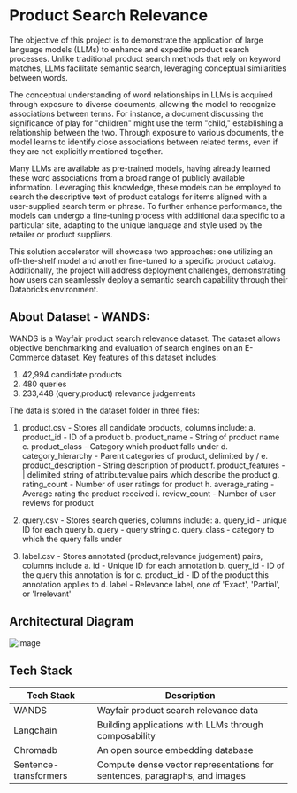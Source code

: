 # Product Search Relevance

The objective of this project is to demonstrate the application of large language models (LLMs) to enhance and expedite product search processes. Unlike traditional product search methods that rely on keyword matches, LLMs facilitate semantic search, leveraging conceptual similarities between words.

The conceptual understanding of word relationships in LLMs is acquired through exposure to diverse documents, allowing the model to recognize associations between terms. For instance, a document discussing the significance of play for "children" might use the term "child," establishing a relationship between the two. Through exposure to various documents, the model learns to identify close associations between related terms, even if they are not explicitly mentioned together.

Many LLMs are available as pre-trained models, having already learned these word associations from a broad range of publicly available information. Leveraging this knowledge, these models can be employed to search the descriptive text of product catalogs for items aligned with a user-supplied search term or phrase. To further enhance performance, the models can undergo a fine-tuning process with additional data specific to a particular site, adapting to the unique language and style used by the retailer or product suppliers.

This solution accelerator will showcase two approaches: one utilizing an off-the-shelf model and another fine-tuned to a specific product catalog. Additionally, the project will address deployment challenges, demonstrating how users can seamlessly deploy a semantic search capability through their Databricks environment.

## About Dataset - WANDS: 
WANDS is a Wayfair product search relevance dataset.
The dataset allows objective benchmarking and evaluation of search engines on an E-Commerce dataset. Key features of this dataset includes:

1. 42,994 candidate products
2. 480 queries
3. 233,448 (query,product) relevance judgements

The data is stored in the dataset folder in three files:

1. product.csv - Stores all candidate products, columns include:
a. product_id - ID of a product
b. product_name - String of product name
c. product_class - Category which product falls under
d. category_hierarchy - Parent categories of product, delimited by /
e. product_description - String description of product
f. product_features - | delimited string of attribute:value pairs which describe the product
g. rating_count - Number of user ratings for product
h. average_rating - Average rating the product received
i. review_count - Number of user reviews for product

3. query.csv - Stores search queries, columns include:
a. query_id - unique ID for each query
b. query - query string
c. query_class - category to which the query falls under

4. label.csv - Stores annotated (product,relevance judgement) pairs, columns include
a. id - Unique ID for each annotation
b. query_id - ID of the query this annotation is for
c. product_id - ID of the product this annotation applies to
d. label - Relevance label, one of 'Exact', 'Partial', or 'Irrelevant'

## Architectural Diagram

![image](https://github.com/pranukrish/ProductSearchRelevance/assets/112594201/2bb9b004-ba47-4210-9459-7eba4dce279e)

## Tech Stack

Tech Stack | Description  
--- | --- 
WANDS | Wayfair product search relevance data  
Langchain | Building applications with LLMs through composability
Chromadb | An open source embedding database
Sentence-transformers | Compute dense vector representations for sentences, paragraphs, and images


